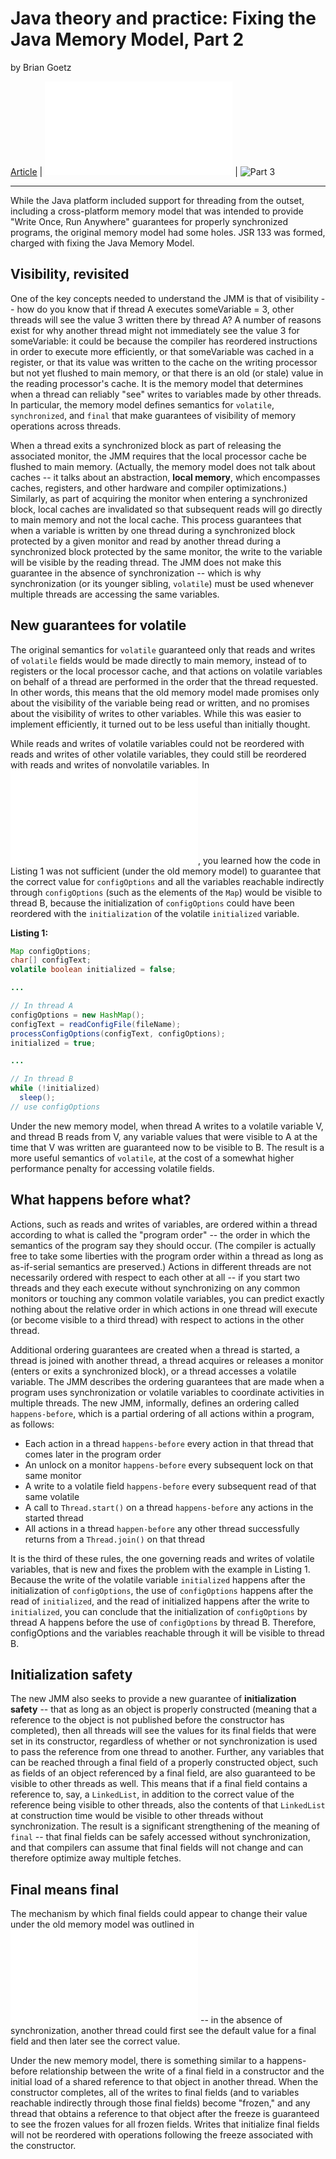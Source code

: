 # Java theory and practice: Fixing the Java Memory Model, Part 2

by Brian Goetz

[Article](https://www.ibm.com/developerworks/library/j-jtp03304/) | ![Part 1](java_theory_and_practice_fixing_the_java_memory_model_part_1.markdown) | ![Part 3]()

--------------------------------------------------------------------------------

While the Java platform included support for threading from the outset, including a cross-platform memory model that was intended to provide "Write Once, Run Anywhere" guarantees for properly synchronized programs, the original memory model had some holes. JSR 133 was formed, charged with fixing the Java Memory Model.

## Visibility, revisited

One of the key concepts needed to understand the JMM is that of visibility -- how do you know that if thread A executes someVariable = 3, other threads will see the value 3 written there by thread A? A number of reasons exist for why another thread might not immediately see the value 3 for someVariable: it could be because the compiler has reordered instructions in order to execute more efficiently, or that someVariable was cached in a register, or that its value was written to the cache on the writing processor but not yet flushed to main memory, or that there is an old (or stale) value in the reading processor's cache. It is the memory model that determines when a thread can reliably "see" writes to variables made by other threads. In particular, the memory model defines semantics for `volatile`, `synchronized`, and `final` that make guarantees of visibility of memory operations across threads.

When a thread exits a synchronized block as part of releasing the associated monitor, the JMM requires that the local processor cache be flushed to main memory. (Actually, the memory model does not talk about caches -- it talks about an abstraction, **local memory**, which encompasses caches, registers, and other hardware and compiler optimizations.) Similarly, as part of acquiring the monitor when entering a synchronized block, local caches are invalidated so that subsequent reads will go directly to main memory and not the local cache. This process guarantees that when a variable is written by one thread during a synchronized block protected by a given monitor and read by another thread during a synchronized block protected by the same monitor, the write to the variable will be visible by the reading thread. The JMM does not make this guarantee in the absence of synchronization -- which is why synchronization (or its younger sibling, `volatile`) must be used whenever multiple threads are accessing the same variables.

## New guarantees for volatile

The original semantics for `volatile` guaranteed only that reads and writes of `volatile` fields would be made directly to main memory, instead of to registers or the local processor cache, and that actions on volatile variables on behalf of a thread are performed in the order that the thread requested. In other words, this means that the old memory model made promises only about the visibility of the variable being read or written, and no promises about the visibility of writes to other variables. While this was easier to implement efficiently, it turned out to be less useful than initially thought.

While reads and writes of volatile variables could not be reordered with reads and writes of other volatile variables, they could still be reordered with reads and writes of nonvolatile variables. In ![Part 1](java_theory_and_practice_fixing_the_java_memory_model_part_1.markdown), you learned how the code in Listing 1 was not sufficient (under the old memory model) to guarantee that the correct value for `configOptions` and all the variables reachable indirectly through `configOptions` (such as the elements of the `Map`) would be visible to thread B, because the initialization of `configOptions` could have been reordered with the `initialization` of the volatile `initialized` variable.

**Listing 1:**

```java
Map configOptions;
char[] configText;
volatile boolean initialized = false;

...

// In thread A
configOptions = new HashMap();
configText = readConfigFile(fileName);
processConfigOptions(configText, configOptions);
initialized = true;

...

// In thread B
while (!initialized)
  sleep();
// use configOptions
```

Under the new memory model, when thread A writes to a volatile variable V, and thread B reads from V, any variable values that were visible to A at the time that V was written are guaranteed now to be visible to B. The result is a more useful semantics of `volatile`, at the cost of a somewhat higher performance penalty for accessing volatile fields.

## What happens before what?

Actions, such as reads and writes of variables, are ordered within a thread according to what is called the "program order" -- the order in which the semantics of the program say they should occur. (The compiler is actually free to take some liberties with the program order within a thread as long as as-if-serial semantics are preserved.) Actions in different threads are not necessarily ordered with respect to each other at all -- if you start two threads and they each execute without synchronizing on any common monitors or touching any common volatile variables, you can predict exactly nothing about the relative order in which actions in one thread will execute (or become visible to a third thread) with respect to actions in the other thread.

Additional ordering guarantees are created when a thread is started, a thread is joined with another thread, a thread acquires or releases a monitor (enters or exits a synchronized block), or a thread accesses a volatile variable. The JMM describes the ordering guarantees that are made when a program uses synchronization or volatile variables to coordinate activities in multiple threads. The new JMM, informally, defines an ordering called `happens-before`, which is a partial ordering of all actions within a program, as follows:

- Each action in a thread `happens-before` every action in that thread that comes later in the program order
- An unlock on a monitor `happens-before` every subsequent lock on that same monitor
- A write to a volatile field `happens-before` every subsequent read of that same volatile
- A call to `Thread.start()` on a thread `happens-before` any actions in the started thread
- All actions in a thread `happen-before` any other thread successfully returns from a `Thread.join()` on that thread

It is the third of these rules, the one governing reads and writes of volatile variables, that is new and fixes the problem with the example in Listing 1\. Because the write of the volatile variable `initialized` happens after the initialization of `configOptions`, the use of `configOptions` happens after the read of `initialized`, and the read of initialized happens after the write to `initialized`, you can conclude that the initialization of `configOptions` by thread A happens before the use of `configOptions` by thread B. Therefore, configOptions and the variables reachable through it will be visible to thread B.

## Initialization safety

The new JMM also seeks to provide a new guarantee of **initialization safety** -- that as long as an object is properly constructed (meaning that a reference to the object is not published before the constructor has completed), then all threads will see the values for its final fields that were set in its constructor, regardless of whether or not synchronization is used to pass the reference from one thread to another. Further, any variables that can be reached through a final field of a properly constructed object, such as fields of an object referenced by a final field, are also guaranteed to be visible to other threads as well. This means that if a final field contains a reference to, say, a `LinkedList`, in addition to the correct value of the reference being visible to other threads, also the contents of that `LinkedList` at construction time would be visible to other threads without synchronization. The result is a significant strengthening of the meaning of `final` -- that final fields can be safely accessed without synchronization, and that compilers can assume that final fields will not change and can therefore optimize away multiple fetches.

## Final means final

The mechanism by which final fields could appear to change their value under the old memory model was outlined in ![Part 1](java_theory_and_practice_fixing_the_java_memory_model_part_1.markdown) -- in the absence of synchronization, another thread could first see the default value for a final field and then later see the correct value.

Under the new memory model, there is something similar to a happens-before relationship between the write of a final field in a constructor and the initial load of a shared reference to that object in another thread. When the constructor completes, all of the writes to final fields (and to variables reachable indirectly through those final fields) become "frozen," and any thread that obtains a reference to that object after the freeze is guaranteed to see the frozen values for all frozen fields. Writes that initialize final fields will not be reordered with operations following the freeze associated with the constructor.
